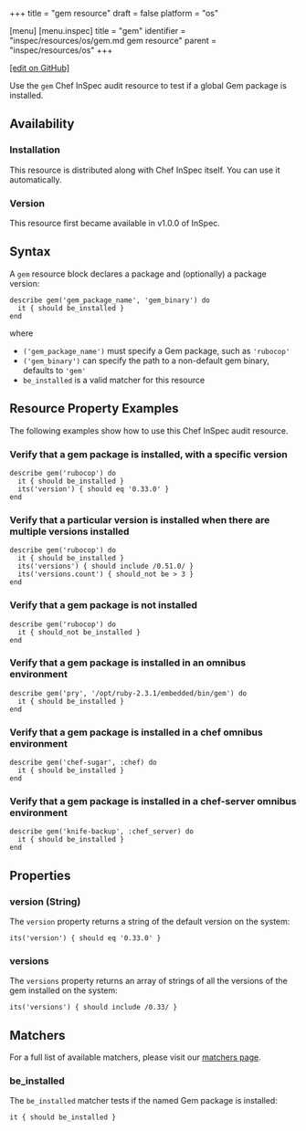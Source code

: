 +++
title = "gem resource"
draft = false
platform = "os"

[menu]
  [menu.inspec]
    title = "gem"
    identifier = "inspec/resources/os/gem.md gem resource"
    parent = "inspec/resources/os"
+++

[\[edit on GitHub\]](https://github.com/inspec/inspec/blob/master/www/content/inspec/resources/gem.md)

Use the `gem` Chef InSpec audit resource to test if a global Gem package is installed.

## Availability

### Installation

This resource is distributed along with Chef InSpec itself. You can use it automatically.

### Version

This resource first became available in v1.0.0 of InSpec.

## Syntax

A `gem` resource block declares a package and (optionally) a package version:

    describe gem('gem_package_name', 'gem_binary') do
      it { should be_installed }
    end

where

- `('gem_package_name')` must specify a Gem package, such as `'rubocop'`
- `('gem_binary')` can specify the path to a non-default gem binary, defaults to `'gem'`
- `be_installed` is a valid matcher for this resource

## Resource Property Examples

The following examples show how to use this Chef InSpec audit resource.

### Verify that a gem package is installed, with a specific version

    describe gem('rubocop') do
      it { should be_installed }
      its('version') { should eq '0.33.0' }
    end

### Verify that a particular version is installed when there are multiple versions installed

    describe gem('rubocop') do
      it { should be_installed }
      its('versions') { should include /0.51.0/ }
      its('versions.count') { should_not be > 3 }
    end

### Verify that a gem package is not installed

    describe gem('rubocop') do
      it { should_not be_installed }
    end

### Verify that a gem package is installed in an omnibus environment

    describe gem('pry', '/opt/ruby-2.3.1/embedded/bin/gem') do
      it { should be_installed }
    end

### Verify that a gem package is installed in a chef omnibus environment

    describe gem('chef-sugar', :chef) do
      it { should be_installed }
    end

### Verify that a gem package is installed in a chef-server omnibus environment

    describe gem('knife-backup', :chef_server) do
      it { should be_installed }
    end

## Properties

### version (String)

The `version` property returns a string of the default version on the system:

    its('version') { should eq '0.33.0' }

### versions

The `versions` property returns an array of strings of all the versions of the gem installed on the system:

    its('versions') { should include /0.33/ }

## Matchers

For a full list of available matchers, please visit our [matchers page](/inspec/matchers/).

### be_installed

The `be_installed` matcher tests if the named Gem package is installed:

    it { should be_installed }
